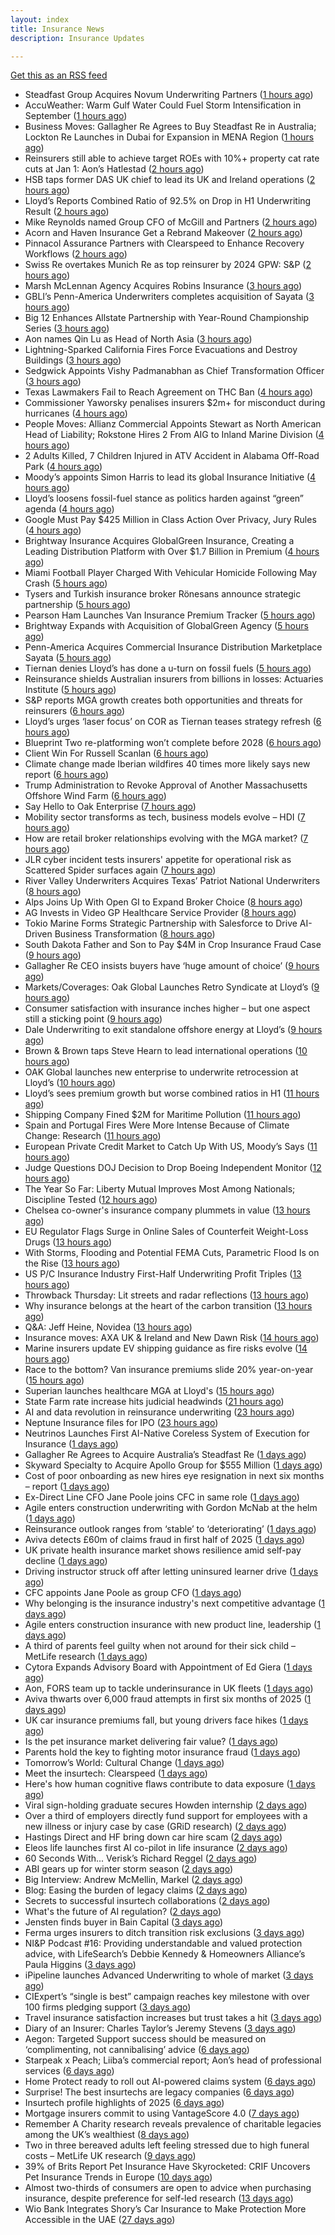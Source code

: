 ```yaml
---
layout: index
title: Insurance News
description: Insurance Updates

---
```


[Get this as an RSS feed](/insurance.rss)

<!-- news_marker starts -->
- Steadfast Group Acquires Novum Underwriting Partners ([1 hours ago](https://www.insurancejournal.com/news/midwest/2025/09/04/837942.htm))
- AccuWeather: Warm Gulf Water Could Fuel Storm Intensification in September ([1 hours ago](https://www.insurancejournal.com/news/southcentral/2025/09/04/837939.htm))
- Business Moves: Gallagher Re Agrees to Buy Steadfast Re in Australia; Lockton Re Launches in Dubai for Expansion in MENA Region ([1 hours ago](https://www.insurancejournal.com/news/international/2025/09/04/837933.htm))
- Reinsurers still able to achieve target ROEs with 10%+ property cat rate cuts at Jan 1: Aon’s Hatlestad ([2 hours ago](https://www.reinsurancene.ws/reinsurers-still-able-to-achieve-target-roes-with-10-property-cat-rate-cuts-at-jan-1-aons-hatlestad/))
- HSB taps former DAS UK chief to lead its UK and Ireland operations ([2 hours ago](https://www.insurancebusinessmag.com/uk/news/breaking-news/hsb-taps-former-das-uk-chief-to-lead-its-uk-and-ireland-operations-548501.aspx))
- Lloyd’s Reports Combined Ratio of 92.5% on Drop in H1 Underwriting Result ([2 hours ago](https://www.insurancejournal.com/news/international/2025/09/04/837923.htm))
- Mike Reynolds named Group CFO of McGill and Partners ([2 hours ago](https://www.reinsurancene.ws/mike-reynolds-named-group-cfo-of-mcgill-and-partners/))
- Acorn and Haven Insurance Get a Rebrand Makeover ([2 hours ago](https://insurance-edge.net/2025/09/04/acorn-and-haven-insurance-get-a-rebrand-makeover/))
- Pinnacol Assurance Partners with Clearspeed to Enhance Recovery Workflows ([2 hours ago](https://www.insurtechinsights.com/pinnacol-assurance-partners-with-clearspeed-to-enhance-recovery-workflows/))
- Swiss Re overtakes Munich Re as top reinsurer by 2024 GPW: S&P ([2 hours ago](https://www.reinsurancene.ws/swiss-re-overtakes-munich-re-as-top-reinsurer-by-2024-gpw-sp/))
- Marsh McLennan Agency Acquires Robins Insurance ([3 hours ago](https://www.insurtechinsights.com/marsh-mclennan-agency-acquires-robins-insurance/))
- GBLI’s Penn-America Underwriters completes acquisition of Sayata ([3 hours ago](https://www.reinsurancene.ws/gblis-penn-america-underwriters-completes-acquisition-of-sayata/))
- Big 12 Enhances Allstate Partnership with Year-Round Championship Series ([3 hours ago](https://www.insurancejournal.com/news/midwest/2025/09/04/837914.htm))
- Aon names Qin Lu as Head of North Asia ([3 hours ago](https://www.reinsurancene.ws/aon-names-qin-lu-as-head-of-north-asia/))
- Lightning-Sparked California Fires Force Evacuations and Destroy Buildings ([3 hours ago](https://www.insurancejournal.com/news/west/2025/09/04/837912.htm))
- Sedgwick Appoints Vishy Padmanabhan as Chief Transformation Officer ([3 hours ago](https://www.insurtechinsights.com/sedgwick-appoints-vishy-padmanabhan-as-chief-transformation-officer/))
- Texas Lawmakers Fail to Reach Agreement on THC Ban ([4 hours ago](https://www.insurancejournal.com/news/southcentral/2025/09/04/837902.htm))
- Commissioner Yaworsky penalises insurers $2m+ for misconduct during hurricanes ([4 hours ago](https://www.reinsurancene.ws/commissioner-yaworsky-penalises-insurers-2m-for-misconduct-during-hurricanes/))
- People Moves: Allianz Commercial Appoints Stewart as North American Head of Liability; Rokstone Hires 2 From AIG to Inland Marine Division ([4 hours ago](https://www.insurancejournal.com/news/national/2025/09/04/837755.htm))
- 2 Adults Killed, 7 Children Injured in ATV Accident in Alabama Off-Road Park ([4 hours ago](https://www.insurancejournal.com/news/southeast/2025/09/04/837894.htm))
- Moody’s appoints Simon Harris to lead its global Insurance Initiative ([4 hours ago](https://www.reinsurancene.ws/moodys-appoints-simon-harris-to-lead-its-global-insurance-initiative/))
- Lloyd’s loosens fossil-fuel stance as politics harden against “green” agenda ([4 hours ago](https://www.insurancebusinessmag.com/uk/news/breaking-news/lloyds-loosens-fossilfuel-stance-as-politics-harden-against-green-agenda-548479.aspx))
- Google Must Pay $425 Million in Class Action Over Privacy, Jury Rules ([4 hours ago](https://www.insurancejournal.com/news/national/2025/09/04/837888.htm))
- Brightway Insurance Acquires GlobalGreen Insurance, Creating a Leading Distribution Platform with Over $1.7 Billion in Premium ([4 hours ago](https://www.insurtechinsights.com/brightway-insurance-acquires-globalgreen-insurance-creating-a-leading-distribution-platform-with-over-1-7-billion-in-premium/))
- Miami Football Player Charged With Vehicular Homicide Following May Crash ([5 hours ago](https://www.insurancejournal.com/news/southeast/2025/09/04/837885.htm))
- Tysers and Turkish insurance broker Rönesans announce strategic partnership ([5 hours ago](https://www.reinsurancene.ws/tysers-and-turkish-insurance-broker-ronesans-announce-strategic-partnership/))
- Pearson Ham Launches Van Insurance Premium Tracker ([5 hours ago](https://insurance-edge.net/2025/09/04/pearson-ham-launches-van-insurance-premium-tracker/))
- Brightway Expands with Acquisition of GlobalGreen Agency ([5 hours ago](https://www.insurancejournal.com/news/southeast/2025/09/04/837878.htm))
- Penn-America Acquires Commercial Insurance Distribution Marketplace Sayata ([5 hours ago](https://www.insurancejournal.com/news/east/2025/09/04/837826.htm))
- Tiernan denies Lloyd’s has done a u-turn on fossil fuels ([5 hours ago](https://www.postonline.co.uk/lloyd%E2%80%99slondon/7958955/tiernan-denies-lloyd%E2%80%99s-has-done-a-u-turn-on-fossil-fuels))
- Reinsurance shields Australian insurers from billions in losses: Actuaries Institute ([5 hours ago](https://www.reinsurancene.ws/reinsurance-shields-australian-insurers-from-billions-in-losses-actuaries-institute/))
- S&P reports MGA growth creates both opportunities and threats for reinsurers ([6 hours ago](https://www.reinsurancene.ws/sp-reports-mga-growth-creates-both-opportunities-and-threats-for-reinsurers/))
- Lloyd’s urges ‘laser focus’ on COR as Tiernan teases strategy refresh ([6 hours ago](https://www.postonline.co.uk/lloyd%E2%80%99slondon/7958954/lloyd%E2%80%99s-urges-%E2%80%98laser-focus%E2%80%99-on-cor-as-tiernan-teases-strategy-refresh))
- Blueprint Two re-platforming won’t complete before 2028 ([6 hours ago](https://www.postonline.co.uk/lloyd%E2%80%99slondon/7958953/blueprint-two-re-platforming-won%E2%80%99t-complete-before-2028))
- Client Win For Russell Scanlan ([6 hours ago](https://insurance-edge.net/2025/09/04/client-win-for-russell-scanlan/))
- Climate change made Iberian wildfires 40 times more likely says new report ([6 hours ago](https://www.insurancebusinessmag.com/uk/news/catastrophe/climate-change-made-iberian-wildfires-40-times-more-likely-says-new-report-548466.aspx))
- Trump Administration to Revoke Approval of Another Massachusetts Offshore Wind Farm ([6 hours ago](https://www.insurancejournal.com/news/east/2025/09/04/837864.htm))
- Say Hello to Oak Enterprise ([7 hours ago](https://insurance-edge.net/2025/09/04/say-hello-to-oak-enterprise/))
- Mobility sector transforms as tech, business models evolve – HDI ([7 hours ago](https://www.insurancebusinessmag.com/uk/news/auto-motor/mobility-sector-transforms-as-tech-business-models-evolve--hdi-548437.aspx))
- How are retail broker relationships evolving with the MGA market? ([7 hours ago](https://www.insurancebusinessmag.com/uk/tv/how-are-retail-broker-relationships-evolving-with-the-mga-market-548433.aspx))
- JLR cyber incident tests insurers' appetite for operational risk as Scattered Spider surfaces again ([7 hours ago](https://www.insurancebusinessmag.com/uk/news/cyber/jlr-cyber-incident-tests-insurers-appetite-for-operational-risk-as-scattered-spider-surfaces-again-548432.aspx))
- River Valley Underwriters Acquires Texas’ Patriot National Underwriters ([8 hours ago](https://www.insurancejournal.com/news/southcentral/2025/09/04/837801.htm))
- Alps Joins Up With Open GI to Expand Broker Choice ([8 hours ago](https://insurance-edge.net/2025/09/04/alps-joins-up-with-open-gi-to-expand-broker-choice/))
- AG Invests in Video GP Healthcare Service Provider ([8 hours ago](https://insurance-edge.net/2025/09/04/ag-invests-in-video-gp-healthcare-service-provider/))
- Tokio Marine Forms Strategic Partnership with Salesforce to Drive AI-Driven Business Transformation ([8 hours ago](https://www.insurtechinsights.com/tokio-marine-forms-strategic-partnership-with-salesforce-to-drive-ai-driven-business-transformation/))
- South Dakota Father and Son to Pay $4M in Crop Insurance Fraud Case ([9 hours ago](https://www.insurancejournal.com/news/midwest/2025/09/04/837809.htm))
- Gallagher Re CEO insists buyers have ‘huge amount of choice’ ([9 hours ago](https://www.postonline.co.uk/reinsurance/7958947/gallagher-re-ceo-insists-buyers-have-%E2%80%98huge-amount-of-choice%E2%80%99))
- Markets/Coverages: Oak Global Launches Retro Syndicate at Lloyd’s ([9 hours ago](https://www.insurancejournal.com/news/international/2025/09/04/837861.htm))
- Consumer satisfaction with insurance inches higher – but one aspect still a sticking point ([9 hours ago](https://www.insurancebusinessmag.com/uk/news/breaking-news/consumer-satisfaction-with-insurance-inches-higher--but-one-aspect-still-a-sticking-point-548416.aspx))
- Dale Underwriting to exit standalone offshore energy at Lloyd’s ([9 hours ago](https://www.insurancebusinessmag.com/uk/news/breaking-news/dale-underwriting-to-exit-standalone-offshore-energy-at-lloyds-548413.aspx))
- Brown & Brown taps Steve Hearn to lead international operations ([10 hours ago](https://www.insurancebusinessmag.com/uk/news/breaking-news/brown-and-brown-taps-steve-hearn-to-lead-international-operations-548410.aspx))
- OAK Global launches new enterprise to underwrite retrocession at Lloyd’s ([10 hours ago](https://www.insurancebusinessmag.com/uk/news/property-insurance/oak-global-launches-new-enterprise-to-underwrite-retrocession-at-lloyds-548406.aspx))
- Lloyd’s sees premium growth but worse combined ratios in H1 ([11 hours ago](https://www.insurancebusinessmag.com/uk/news/breaking-news/lloyds-sees-premium-growth-but-worse-combined-ratios-in-h1-548394.aspx))
- Shipping Company Fined $2M for Maritime Pollution ([11 hours ago](https://www.insurancejournal.com/news/southcentral/2025/09/04/837795.htm))
- Spain and Portugal Fires Were More Intense Because of Climate Change: Research ([11 hours ago](https://www.insurancejournal.com/news/international/2025/09/04/837852.htm))
- European Private Credit Market to Catch Up With US, Moody’s Says ([11 hours ago](https://www.insurancejournal.com/news/international/2025/09/04/837848.htm))
- Judge Questions DOJ Decision to Drop Boeing Independent Monitor ([12 hours ago](https://www.insurancejournal.com/news/national/2025/09/04/837785.htm))
- The Year So Far: Liberty Mutual Improves Most Among Nationals; Discipline Tested ([12 hours ago](https://www.insurancejournal.com/news/national/2025/09/04/837788.htm))
- Chelsea co-owner's insurance company plummets in value ([13 hours ago](https://www.insurancebusinessmag.com/uk/news/breaking-news/chelsea-coowners-insurance-company-plummets-in-value-548361.aspx))
- EU Regulator Flags Surge in Online Sales of Counterfeit Weight-Loss Drugs ([13 hours ago](https://www.insurancejournal.com/news/international/2025/09/04/837764.htm))
- With Storms, Flooding and Potential FEMA Cuts, Parametric Flood Is on the Rise ([13 hours ago](https://www.insurancejournal.com/news/southeast/2025/09/04/837828.htm))
- US P/C Insurance Industry First-Half Underwriting Profit Triples ([13 hours ago](https://www.insurancejournal.com/news/national/2025/09/04/837812.htm))
- Throwback Thursday: Lit streets and radar reflections ([13 hours ago](https://www.postonline.co.uk/personal/7956764/throwback-thursday-lit-streets-and-radar-reflections))
- Why insurance belongs at the heart of the carbon transition ([13 hours ago](https://www.postonline.co.uk/commercial/7958927/why-insurance-belongs-at-the-heart-of-the-carbon-transition))
- Q&A: Jeff Heine, Novidea ([13 hours ago](https://www.postonline.co.uk/technology/7957699/qa-jeff-heine-novidea))
- Insurance moves: AXA UK & Ireland and New Dawn Risk ([14 hours ago](https://www.insurancebusinessmag.com/uk/news/breaking-news/insurance-moves-axa-uk-and-ireland-and-new-dawn-risk-548375.aspx))
- Marine insurers update EV shipping guidance as fire risks evolve ([14 hours ago](https://www.insurancebusinessmag.com/uk/news/marine/marine-insurers-update-ev-shipping-guidance-as-fire-risks-evolve-548373.aspx))
- Race to the bottom? Van insurance premiums slide 20% year-on-year ([15 hours ago](https://www.insurancebusinessmag.com/uk/news/auto-motor/race-to-the-bottom-van-insurance-premiums-slide-20-yearonyear-548371.aspx))
- Superian launches healthcare MGA at Lloyd's ([15 hours ago](https://www.insurancebusinessmag.com/uk/news/life-insurance/superian-launches-healthcare-mga-at-lloyds-548370.aspx))
- State Farm rate increase hits judicial headwinds ([21 hours ago](https://www.dig-in.com/news/state-farm-rate-increase-hits-judicial-headwinds))
- AI and data revolution in reinsurance underwriting ([23 hours ago](https://www.dig-in.com/opinion/ai-and-data-revolution-in-reinsurance-underwriting))
- Neptune Insurance files for IPO ([23 hours ago](https://www.dig-in.com/articles/neptune-insurance-files-for-ipo))
- Neutrinos Launches First AI-Native Coreless System of Execution for Insurance ([1 days ago](https://www.insurtechinsights.com/neutrinos-launches-first-ai-native-coreless-system-of-execution-for-insurance/))
- Gallagher Re Agrees to Acquire Australia’s Steadfast Re ([1 days ago](https://www.insurtechinsights.com/gallagher-re-agrees-to-acquire-australias-steadfast-re/))
- Skyward Specialty to Acquire Apollo Group for $555 Million ([1 days ago](https://www.insurtechinsights.com/skyward-specialty-to-acquire-apollo-group-for-555-million/))
- Cost of poor onboarding as new hires eye resignation in next six months – report ([1 days ago](https://www.insurancebusinessmag.com/uk/business-strategy/cost-of-poor-onboarding-as-new-hires-eye-resignation-in-next-six-months--report-548328.aspx))
- Ex-Direct Line CFO Jane Poole joins CFC in same role ([1 days ago](https://www.insurancebusinessmag.com/uk/news/breaking-news/exdirect-line-cfo-jane-poole-joins-cfc-in-same-role-548279.aspx))
- Agile enters construction underwriting with Gordon McNab at the helm ([1 days ago](https://www.insurtechinsights.com/agile-enters-construction-underwriting-with-gordon-mcnab-at-the-helm/))
- Reinsurance outlook ranges from ‘stable’ to ‘deteriorating’ ([1 days ago](https://www.postonline.co.uk/reinsurance/7958944/reinsurance-outlook-ranges-from-%E2%80%98stable%E2%80%99-to-%E2%80%98deteriorating%E2%80%99))
- Aviva detects £60m of claims fraud in first half of 2025 ([1 days ago](https://www.postonline.co.uk/news/7958946/aviva-detects-%C2%A360m-of-claims-fraud-in-first-half-of-2025))
- UK private health insurance market shows resilience amid self-pay decline ([1 days ago](https://www.insurancebusinessmag.com/uk/news/life-insurance/uk-private-health-insurance-market-shows-resilience-amid-selfpay-decline-548276.aspx))
- Driving instructor struck off after letting uninsured learner drive ([1 days ago](https://www.insurancebusinessmag.com/uk/news/legal-insights/driving-instructor-struck-off-after-letting-uninsured-learner-drive-548275.aspx))
- CFC appoints Jane Poole as group CFO ([1 days ago](https://www.postonline.co.uk/news/7958945/cfc-appoints-jane-poole-as-group-cfo))
- Why belonging is the insurance industry's next competitive advantage ([1 days ago](https://www.insurancebusinessmag.com/uk/news/diversity-inclusion/why-belonging-is-the-insurance-industrys-next-competitive-advantage-548171.aspx))
- Agile enters construction insurance with new product line, leadership ([1 days ago](https://www.insurancebusinessmag.com/uk/news/construction-engineering/agile-enters-construction-insurance-with-new-product-line-leadership-548263.aspx))
- A third of parents feel guilty when not around for their sick child – MetLife research ([1 days ago](https://ifamagazine.com/a-third-of-parents-feel-guilty-when-not-around-for-their-sick-child-metlife-research/))
- Cytora Expands Advisory Board with Appointment of Ed Giera ([1 days ago](https://www.insurtechinsights.com/cytora-expands-advisory-board-with-appointment-of-ed-giera/))
- Aon, FORS team up to tackle underinsurance in UK fleets ([1 days ago](https://www.insurancebusinessmag.com/uk/news/auto-motor/aon-fors-team-up-to-tackle-underinsurance-in-uk-fleets-548260.aspx))
- Aviva thwarts over 6,000 fraud attempts in first six months of 2025 ([1 days ago](https://www.insurancebusinessmag.com/uk/news/breaking-news/aviva-thwarts-over-6000-fraud-attempts-in-first-six-months-of-2025-548258.aspx))
- UK car insurance premiums fall, but young drivers face hikes ([1 days ago](https://www.insurancebusinessmag.com/uk/news/auto-motor/uk-car-insurance-premiums-fall-but-young-drivers-face-hikes-548243.aspx))
- Is the pet insurance market delivering fair value? ([1 days ago](https://www.postonline.co.uk/personal/7958177/is-the-pet-insurance-market-delivering-fair-value))
- Parents hold the key to fighting motor insurance fraud ([1 days ago](https://www.postonline.co.uk/claims/7958260/parents-hold-the-key-to-fighting-motor-insurance-fraud))
- Tomorrow’s World: Cultural Change ([1 days ago](https://www.postonline.co.uk/regulation/7958189/tomorrow%E2%80%99s-world-cultural-change))
- Meet the insurtech: Clearspeed ([1 days ago](https://www.dig-in.com/news/meet-the-insurtech-clearspeed))
- Here's how human cognitive flaws contribute to data exposure ([1 days ago](https://www.dig-in.com/opinion/how-cognitive-flaws-contribute-to-data-exposure))
- Viral sign-holding graduate secures Howden internship ([2 days ago](https://www.postonline.co.uk/broker/7958941/viral-sign-holding-graduate-secures-howden-internship))
- Over a third of employers directly fund support for employees with a new illness or injury case by case (GRiD research) ([2 days ago](https://ifamagazine.com/over-a-third-36-of-employers-directly-fund-support-for-employees-with-a-new-illness-or-injury-case-by-case-grid-research/))
- Hastings Direct and HF bring down car hire scam ([2 days ago](https://www.postonline.co.uk/personal/7958940/hastings-direct-and-hf-bring-down-car-hire-scam))
- Eleos life launches first AI co-pilot in life insurance ([2 days ago](https://ifamagazine.com/eleos-life-launches-first-ai-co-pilot-in-life-insurance/))
- 60 Seconds With... Verisk’s Richard Reggel ([2 days ago](https://www.postonline.co.uk/technology/7958029/60-seconds-with-verisk%E2%80%99s-richard-reggel))
- ABI gears up for winter storm season ([2 days ago](https://www.postonline.co.uk/claims/7958926/abi-gears-up-for-winter-storm-season))
- Big Interview: Andrew McMellin, Markel ([2 days ago](https://www.postonline.co.uk/lloyd%E2%80%99slondon/7958273/big-interview-andrew-mcmellin-markel))
- Blog: Easing the burden of legacy claims ([2 days ago](https://www.postonline.co.uk/claims/7958292/blog-easing-the-burden-of-legacy-claims))
- Secrets to successful insurtech collaborations ([2 days ago](https://www.dig-in.com/news/secrets-to-successful-insurtech-collaborations))
- What's the future of AI regulation? ([2 days ago](https://www.dig-in.com/news/whats-the-future-of-ai-regulation))
- Jensten finds buyer in Bain Capital ([3 days ago](https://www.postonline.co.uk/news/7958931/jensten-finds-buyer-in-bain-capital))
- Ferma urges insurers to ditch transition risk exclusions ([3 days ago](https://www.postonline.co.uk/commercial/7958930/ferma-urges-insurers-to-ditch-transition-risk-exclusions))
- NI&P Podcast #16: Providing understandable and valued protection advice, with LifeSearch’s Debbie Kennedy & Homeowners Alliance’s Paula Higgins ([3 days ago](https://ifamagazine.com/nip-podcast-16-providing-understandable-and-valued-protection-advice-with-lifesearchs-debbie-kennedy-homeowners-alliances-paula-higgins/))
- iPipeline launches Advanced Underwriting to whole of market ([3 days ago](https://ifamagazine.com/ipipeline-launches-advanced-underwriting-to-whole-of-market/))
- CIExpert’s “single is best” campaign reaches key milestone with over 100 firms pledging support ([3 days ago](https://ifamagazine.com/ciexperts-single-is-best-campaign-reaches-key-milestone-with-over-100-firms-pledging-support/))
- Travel insurance satisfaction increases but trust takes a hit ([3 days ago](https://www.postonline.co.uk/personal/7958863/travel-insurance-satisfaction-increases-but-trust-takes-a-hit))
- Diary of an Insurer: Charles Taylor’s Jeremy Stevens ([3 days ago](https://www.postonline.co.uk/technology/7957628/diary-of-an-insurer-charles-taylor%E2%80%99s-jeremy-stevens))
- Aegon: Targeted Support success should be measured on ‘complimenting, not cannibalising’ advice ([6 days ago](https://ifamagazine.com/aegon-targeted-support-success-should-be-measured-on-complimenting-not-cannibalising-advice/))
- Starpeak x Peach; Liiba’s commercial report; Aon’s head of professional services ([6 days ago](https://www.postonline.co.uk/news/7958924/starpeak-x-peach-liiba%E2%80%99s-commercial-report-aon%E2%80%99s-head-of-professional-services))
- Home Protect ready to roll out AI-powered claims system ([6 days ago](https://www.postonline.co.uk/news/7958319/home-protect-ready-to-roll-out-ai-powered-claims-system))
- Surprise! The best insurtechs are legacy companies ([6 days ago](https://www.dig-in.com/opinion/the-best-insurtechs-are-legacy-companies))
- Insurtech profile highlights of 2025 ([6 days ago](https://www.dig-in.com/list/insurtech-profile-highlights-of-2025))
- Mortgage insurers commit to using VantageScore 4.0 ([7 days ago](https://www.dig-in.com/news/mortgage-insurers-commit-to-using-vantagescore-4-0))
- Remember A Charity research reveals prevalence of charitable legacies among the UK’s wealthiest ([8 days ago](https://ifamagazine.com/remember-a-charity-research-reveals-prevalence-of-charitable-legacies-among-the-uks-wealthiest/))
- Two in three bereaved adults left feeling stressed due to high funeral costs – MetLife UK research ([9 days ago](https://ifamagazine.com/two-in-three-bereaved-adults-left-feeling-stressed-due-to-high-funeral-costs-metlife-uk-research/))
- 39% of Brits Report Pet Insurance Have Skyrocketed: CRIF Uncovers Pet Insurance Trends in Europe ([10 days ago](https://thefintechtimes.com/39-of-brits-report-pet-insurance-have-skyrocketed-crif-uncovers-pet-insurance-trends-in-europe/))
- Almost two-thirds of consumers are open to advice when purchasing insurance, despite preference for self-led research ([13 days ago](https://ifamagazine.com/almost-two-thirds-of-consumers-are-open-to-advice-when-purchasing-insurance-despite-preference-for-self-led-research/))
- Wio Bank Integrates Shory’s Car Insurance to Make Protection More Accessible in the UAE ([27 days ago](https://thefintechtimes.com/wio-bank-integrates-shorys-car-insurance-to-make-protection-more-accessible-in-the-uae/))

<!-- news_marker ends -->